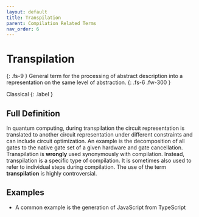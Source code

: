 ```yaml
---
layout: default
title: Transpilation
parent: Compilation Related Terms
nav_order: 6
---
```


# Transpilation
{: .fs-9 }
General term for the processing of abstract description into a representation on the same level of abstraction.
{: .fs-6 .fw-300 }

Classical
{: .label }


## Full Definition

In quantum computing, during transpilation the circuit representation is translated to another circuit representation under different constraints and can include circuit optimization.
An example is the decomposition of all gates to the native gate set of a given hardware and gate cancellation.
Transpilation is **wrongly** used synonymously with compilation.
Instead, transpilation is a specific type of compilation.
It is sometimes also used to refer to individual steps during compilation. 
The use of the term **transpilation** is highly controversial.

## Examples

- A common example is the generation of JavaScript from TypeScript

<!-- ## Synonyms

- -->

<!-- ## Related Terms

## Sources
1.  -->

  

